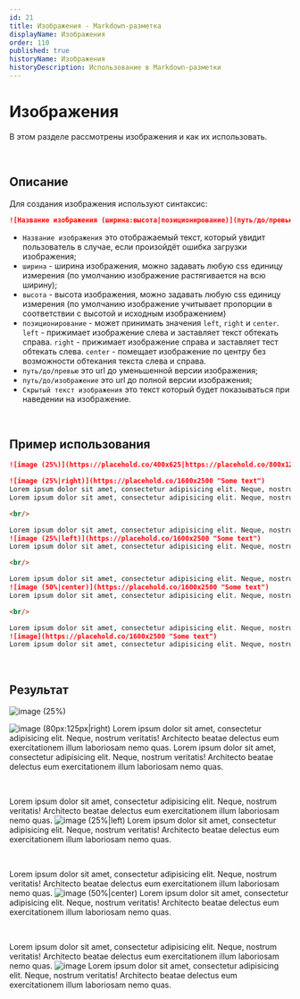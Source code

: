 ```yaml
---
id: 21
title: Изображения - Markdown-разметка
displayName: Изображения
order: 110
published: true
historyName: Изображения
historyDescription: Использование в Markdown-разметки
---
```


# Изображения
В этом разделе рассмотрены изображения и как их использовать.

<br/>

## Описание
Для создания изображения используют синтаксис:
```md
![Название изображения (ширина:высота|позиционирование)](путь/до/превью|путь/до/изображения "Скрытый текст изображения")
```
- `Название изображения` это отображаемый текст, который увидит пользователь в случае, если произойдёт ошибка загрузки изображения;
- `ширина` - ширина изображения, можно задавать любую css единицу измерения (по умолчанию изображение растягивается на всю ширину);
- `высота` - высота изображения, можно задавать любую css единицу измерения (по умолчанию изображение учитывает пропорции
в соответствии с высотой и исходным изображением)
- `позиционирование` - может принимать значения `left`, `right` и `center`. `left` - прижимает изображение слева и заставляет текст
обтекать справа. `right` - прижимает изображение справа и заставляет тест обтекать слева. `center` - помещает изображение по центру
без возможности обтекания текста слева и справа.
- `путь/до/превью` это url до уменьшенной версии изображения;
- `путь/до/изображение` это url до полной версии изображения;
- `Скрытый текст изображения` это текст который будет показываться при наведении на изображение.

<br/>

## Пример использования
```md
![image (25%)](https://placehold.co/400x625|https://placehold.co/800x1250 "Some text")

![image (25%|right)](https://placehold.co/1600x2500 "Some text")
Lorem ipsum dolor sit amet, consectetur adipisicing elit. Neque, nostrum veritatis! Architecto beatae delectus eum exercitationem illum laboriosam nemo quas.
Lorem ipsum dolor sit amet, consectetur adipisicing elit. Neque, nostrum veritatis! Architecto beatae delectus eum exercitationem illum laboriosam nemo quas.

<br/>

Lorem ipsum dolor sit amet, consectetur adipisicing elit. Neque, nostrum veritatis! Architecto beatae delectus eum exercitationem illum laboriosam nemo quas.
![image (25%|left)](https://placehold.co/1600x2500 "Some text")
Lorem ipsum dolor sit amet, consectetur adipisicing elit. Neque, nostrum veritatis! Architecto beatae delectus eum exercitationem illum laboriosam nemo quas.

<br/>

Lorem ipsum dolor sit amet, consectetur adipisicing elit. Neque, nostrum veritatis! Architecto beatae delectus eum exercitationem illum laboriosam nemo quas.
![image (50%|center)](https://placehold.co/1600x2500 "Some text")
Lorem ipsum dolor sit amet, consectetur adipisicing elit. Neque, nostrum veritatis! Architecto beatae delectus eum exercitationem illum laboriosam nemo quas.

<br/>

Lorem ipsum dolor sit amet, consectetur adipisicing elit. Neque, nostrum veritatis! Architecto beatae delectus eum exercitationem illum laboriosam nemo quas.
![image](https://placehold.co/1600x2500 "Some text")
Lorem ipsum dolor sit amet, consectetur adipisicing elit. Neque, nostrum veritatis! Architecto beatae delectus eum exercitationem illum laboriosam nemo quas.
```

<br/>

## Результат

![image (25%)](https://placehold.co/400x625|https://placehold.co/800x1250 "Some text")

![image (80px:125px|right)](https://placehold.co/1600x2500 "Some text")
Lorem ipsum dolor sit amet, consectetur adipisicing elit. Neque, nostrum veritatis! Architecto beatae delectus eum exercitationem illum laboriosam nemo quas.
Lorem ipsum dolor sit amet, consectetur adipisicing elit. Neque, nostrum veritatis! Architecto beatae delectus eum exercitationem illum laboriosam nemo quas.

<br/>

Lorem ipsum dolor sit amet, consectetur adipisicing elit. Neque, nostrum veritatis! Architecto beatae delectus eum exercitationem illum laboriosam nemo quas.
![image (25%|left)](https://placehold.co/1600x2500 "Some text")
Lorem ipsum dolor sit amet, consectetur adipisicing elit. Neque, nostrum veritatis! Architecto beatae delectus eum exercitationem illum laboriosam nemo quas.

<br/>

Lorem ipsum dolor sit amet, consectetur adipisicing elit. Neque, nostrum veritatis! Architecto beatae delectus eum exercitationem illum laboriosam nemo quas.
![image (50%|center)](https://placehold.co/1600x2500 "Some text")
Lorem ipsum dolor sit amet, consectetur adipisicing elit. Neque, nostrum veritatis! Architecto beatae delectus eum exercitationem illum laboriosam nemo quas.

<br/>

Lorem ipsum dolor sit amet, consectetur adipisicing elit. Neque, nostrum veritatis! Architecto beatae delectus eum exercitationem illum laboriosam nemo quas.
![image](https://placehold.co/1600x2500 "Some text")
Lorem ipsum dolor sit amet, consectetur adipisicing elit. Neque, nostrum veritatis! Architecto beatae delectus eum exercitationem illum laboriosam nemo quas.
